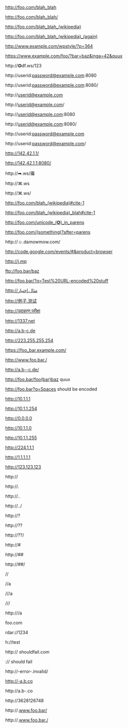 <!-- SHOULD PASS -->

http://foo.com/blah_blah

http://foo.com/blah_blah/

http://foo.com/blah_blah_(wikipedia)

http://foo.com/blah_blah_(wikipedia)_(again)

http://www.example.com/wpstyle/?p=364

https://www.example.com/foo/?bar=baz&inga=42&quux

http://✪df.ws/123

http://userid:password@example.com:8080

http://userid:password@example.com:8080/

http://userid@example.com

http://userid@example.com/

http://userid@example.com:8080

http://userid@example.com:8080/

http://userid:password@example.com

http://userid:password@example.com/

http://142.42.1.1/

http://142.42.1.1:8080/

http://➡.ws/䨹

http://⌘.ws

http://⌘.ws/

http://foo.com/blah_(wikipedia)#cite-1

http://foo.com/blah_(wikipedia)_blah#cite-1

http://foo.com/unicode_(✪)_in_parens

http://foo.com/(something)?after=parens

http://☺.damowmow.com/

http://code.google.com/events/#&product=browser

http://j.mp

ftp://foo.bar/baz

http://foo.bar/?q=Test%20URL-encoded%20stuff

http://مثال.إختبار

http://例子.测试

http://उदाहरण.परीक्षा

http://1337.net

http://a.b-c.de

http://223.255.255.254

https://foo_bar.example.com/


<!-- WEIRD BUT SHOULD ALSO PASS -->

http://www.foo.bar./

http://a.b--c.de/

<!-- SHOULD PARTIALLY PASS -->

http://foo.bar/foo(bar)baz quux

http://foo.bar?q=Spaces should be encoded

<!-- THESE ARE INVALID IPS BUT WE WILL LET THEM PASS -->
http://10.1.1.1

http://10.1.1.254

http://0.0.0.0

http://10.1.1.0

http://10.1.1.255

http://224.1.1.1

http://1.1.1.1.1

http://123.123.123


<!-- SHOULD FAIL -->

http://

http://.

http://..

http://../

http://?

http://??

http://??/

http://#

http://##

http://##/

//

//a

///a

///

http:///a

foo.com

rdar://1234

h://test

http:// shouldfail.com

:// should fail

http://-error-.invalid/

http://-a.b.co

http://a.b-.co

http://3628126748

http://.www.foo.bar/

http://.www.foo.bar./
